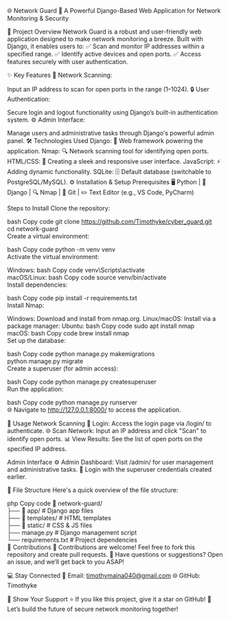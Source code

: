 
🌐 Network Guard 🚀
A Powerful Django-Based Web Application for Network Monitoring & Security

📖 Project Overview
Network Guard is a robust and user-friendly web application designed to make network monitoring a breeze. Built with Django, it enables users to:
✅ Scan and monitor IP addresses within a specified range.
✅ Identify active devices and open ports.
✅ Access features securely with user authentication.

✨ Key Features
🌟 Network Scanning:

Input an IP address to scan for open ports in the range (1–1024).
🔒 User Authentication:

Secure login and logout functionality using Django’s built-in authentication system.
⚙️ Admin Interface:

Manage users and administrative tasks through Django's powerful admin panel.
🛠️ Technologies Used
Django: 🌟 Web framework powering the application.
Nmap: 🔍 Network scanning tool for identifying open ports.
HTML/CSS: 🎨 Creating a sleek and responsive user interface.
JavaScript: ⚡ Adding dynamic functionality.
SQLite: 🗄️ Default database (switchable to PostgreSQL/MySQL).
⚙️ Installation & Setup
Prerequisites
🖥️ Python | 🔗 Django | 🔍 Nmap | 📁 Git | ✏️ Text Editor (e.g., VS Code, PyCharm)

Steps to Install
Clone the repository:

bash
Copy code
git clone https://github.com/Timothyke/cyber_guard.git  
cd network-guard  
Create a virtual environment:

bash
Copy code
python -m venv venv  
Activate the virtual environment:

Windows:
bash
Copy code
venv\Scripts\activate  
macOS/Linux:
bash
Copy code
source venv/bin/activate  
Install dependencies:

bash
Copy code
pip install -r requirements.txt  
Install Nmap:

Windows: Download and install from nmap.org.
Linux/macOS: Install via a package manager:
Ubuntu:
bash
Copy code
sudo apt install nmap  
macOS:
bash
Copy code
brew install nmap  
Set up the database:

bash
Copy code
python manage.py makemigrations  
python manage.py migrate  
Create a superuser (for admin access):

bash
Copy code
python manage.py createsuperuser  
Run the application:

bash
Copy code
python manage.py runserver  
🌐 Navigate to http://127.0.0.1:8000/ to access the application.

🚀 Usage
Network Scanning
🔑 Login: Access the login page via /login/ to authenticate.
🌐 Scan Network: Input an IP address and click "Scan" to identify open ports.
📊 View Results: See the list of open ports on the specified IP address.

Admin Interface
⚙️ Admin Dashboard: Visit /admin/ for user management and administrative tasks.
🔑 Login with the superuser credentials created earlier.

📂 File Structure
Here's a quick overview of the file structure:

php
Copy code
📁 network-guard/  
├── 📁 app/        # Django app files  
├── 📁 templates/  # HTML templates  
├── 📁 static/     # CSS & JS files  
├── manage.py      # Django management script  
└── requirements.txt # Project dependencies  
🤝 Contributions
🎉 Contributions are welcome! Feel free to fork this repository and create pull requests.
💬 Have questions or suggestions? Open an issue, and we’ll get back to you ASAP!

💻 Stay Connected
📧 Email: timothymaina040@gmail.com
🌐 GitHub: Timothyke

🌟 Show Your Support
⭐️ If you like this project, give it a star on GitHub!
🚀 Let’s build the future of secure network monitoring together!

